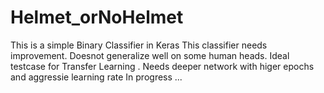 # Helmet_orNoHelmet
This is a simple Binary Classifier in Keras
This classifier needs improvement. Doesnot generalize well on some human heads. 
Ideal testcase for Transfer Learning .
Needs deeper network with higer epochs and aggressie learning rate 
In progress ...
